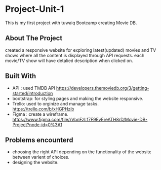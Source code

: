 # Project-Unit-1
This is my first project with tuwaiq Bootcamp creating Movie DB.

<!-- ABOUT THE PROJECT -->
## About The Project

created a responsive website for exploring latest(updated) movies and TV shows where all the content is displayed through API requests. each movie/TV show will have detalied description when clicked on. 

## Built With
- API : used TMDB API https://developers.themoviedb.org/3/getting-started/introduction
- bootstrap: for styling pages and making the website responsive.
- Trello: used to orginize and manage tasks. https://trello.com/b/xHGPHzib
- Figma : create a wireframe. https://www.figma.com/file/rVbnFzLf7F9EyEreATH8rD/Movie-DB-Project?node-id=0%3A1


## Problems encounterd
- choosing the right API depending on the functionality of the website between varient of choices.
- designing the website.

